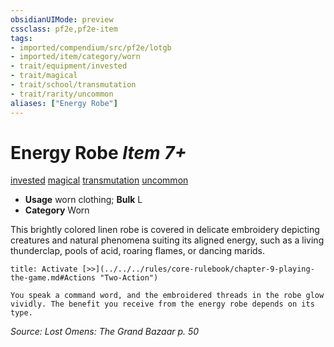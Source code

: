 ```yaml
---
obsidianUIMode: preview
cssclass: pf2e,pf2e-item
tags:
- imported/compendium/src/pf2e/lotgb
- imported/item/category/worn
- trait/equipment/invested
- trait/magical
- trait/school/transmutation
- trait/rarity/uncommon
aliases: ["Energy Robe"]
---
```

# Energy Robe *Item 7+*  
[invested](invested.md)  [magical](magical.md)  [transmutation](transmutation.md)  [uncommon](uncommon.md)  

- **Usage** worn clothing; **Bulk** L
- **Category** Worn

This brightly colored linen robe is covered in delicate embroidery depicting creatures and natural phenomena suiting its aligned energy, such as a living thunderclap, pools of acid, roaring flames, or dancing marids.

```ad-embed-ability
title: Activate [>>](../../../rules/core-rulebook/chapter-9-playing-the-game.md#Actions "Two-Action")

You speak a command word, and the embroidered threads in the robe glow vividly. The benefit you receive from the energy robe depends on its type.
```

*Source: Lost Omens: The Grand Bazaar p. 50*
